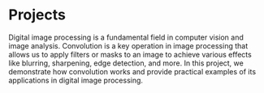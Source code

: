 # Projects
Digital image processing is a fundamental field in computer vision and image analysis. Convolution is a key operation in image processing that allows us to apply filters or masks to an image to achieve various effects like blurring, sharpening, edge detection, and more.
In this project, we demonstrate how convolution works and provide practical examples of its applications in digital image processing.
